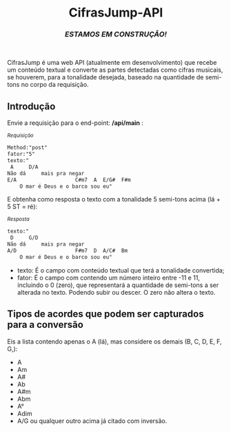 <h1 align="center">CifrasJump-API</h1>
<h3 align="center"><em>ESTAMOS EM CONSTRUÇÃO!</em></h3><br />
<p>CifrasJump é uma web API (atualmente em desenvolvimento) que recebe um conteúdo textual e converte as partes detectadas como cifras musicais, se houverem, para a tonalidade desejada, baseado na quantidade de semi-tons no corpo da requisição.</p>
<h2 align="left">Introdução</h2>
<p>Envie a requisição para o end-point: <strong>/api/main</strong> :</p>

<sub>_Requisição_</sub>
```html
Method:"post"
fator:"5"
texto:"
 A     D/A
Não dá     mais pra negar
E/A                   C#m7  A  E/G#  F#m
    O mar é Deus e o barco sou eu"
```
E obtenha como resposta o texto com a tonalidade 5 semi-tons acima (lá + 5 ST = ré):

<sub>_Resposta_</sub>
```html
texto:"
 D     G/D
Não dá     mais pra negar
A/D                   F#m7  D  A/C#  Bm
    O mar é Deus e o barco sou eu"
```

- texto: É o campo com conteúdo textual que terá a tonalidade convertida;
- fator: É o campo com contendo um número inteiro entre -11 e 11, incluindo o 0 (zero), que representará a quantidade de semi-tons a ser alterada no texto. Podendo subir ou descer. O zero não altera o texto.

<h2>Tipos de acordes que podem ser capturados para a conversão</h2>
<p>Eis a lista contendo apenas o A (lá), mas considere os demais (B, C, D, E, F, G,):</p>

- A
- Am
- A#
- Ab
- A#m
- Abm
- A°
- Adim
- A/G ou qualquer outro acima já citado com inversão.
